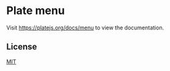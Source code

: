 # Plate menu

Visit https://platejs.org/docs/menu to view the documentation.

## License

[MIT](../../LICENSE)
